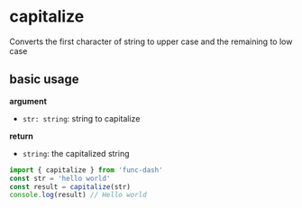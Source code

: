 # capitalize

Converts the first character of string to upper case and the remaining to low case

## basic usage

**argument**
- `str: string`: string to capitalize

**return**
- `string`: the capitalized string

```ts
import { capitalize } from 'func-dash'
const str = 'hello world'
const result = capitalize(str)
console.log(result) // Hello world
```
